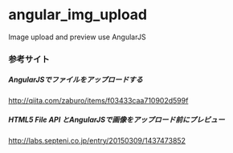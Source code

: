 # angular_img_upload

Image upload and preview use AngularJS 

### 参考サイト

##### AngularJSでファイルをアップロードする

http://qiita.com/zaburo/items/f03433caa710902d599f

##### HTML5 File API とAngularJSで画像をアップロード前にプレビュー

http://labs.septeni.co.jp/entry/20150309/1437473852
